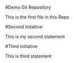 #Demo Git Repository

This is the first file in this Repo

#Second Initaitive

This is my second statement

#Third initiative

This is third statement